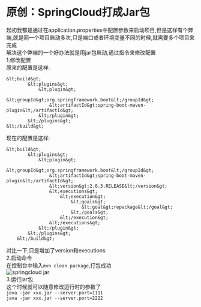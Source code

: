 # 原创：SpringCloud打成Jar包

起初我都是通过在application.properties中配置参数来启动项目,但是这样有个弊端,就是同一个项目启动多次,只是端口或者环境变量不同的时候,就需要多个项目来完成<br/>
解决这个弊端的一个好办法就是用jar包启动,通过指令来修改配置<br/>
1.修改配置<br/>
原来的配置是这样:

```
&lt;build&gt;
		&lt;plugins&gt;
			&lt;plugin&gt;
				&lt;groupId&gt;org.springframework.boot&lt;/groupId&gt;
				&lt;artifactId&gt;spring-boot-maven-plugin&lt;/artifactId&gt;
			&lt;/plugin&gt;
		&lt;/plugins&gt;
&lt;/build&gt;

```

现在的配置是这样:

```
&lt;build&gt;
		&lt;plugins&gt;
			&lt;plugin&gt;
				&lt;groupId&gt;org.springframework.boot&lt;/groupId&gt;
				&lt;artifactId&gt;spring-boot-maven-plugin&lt;/artifactId&gt;
				&lt;version&gt;2.0.3.RELEASE&lt;/version&gt;
				&lt;executions&gt;
					&lt;execution&gt;
						&lt;goals&gt;
							&lt;goal&gt;repackage&lt;/goal&gt;
						&lt;/goals&gt;
					&lt;/execution&gt;
				&lt;/executions&gt;
			&lt;/plugin&gt;
		&lt;/plugins&gt;
	&lt;/build&gt;

```

对比一下,只是增加了version和executions<br/>
2.启动命令<br/>
在控制台中输入`mvn clean package`,打包成功<br/>
<img alt="springcloud  jar" src="https://img-blog.csdnimg.cn/20190317143510938.png?x-oss-process=image/watermark,type_ZmFuZ3poZW5naGVpdGk,shadow_10,text_aHR0cHM6Ly9ibG9nLmNzZG4ubmV0L3poZW5nZG9uZzEyMzQ1,size_16,color_FFFFFF,t_70"/><br/>
3.运行jar包<br/>
这个时候就可以随意修改运行时的参数了<br/>
`java -jar xxx.jar --server.port=1111`<br/>
`java -jar xxx.jar --server.port=2222`
